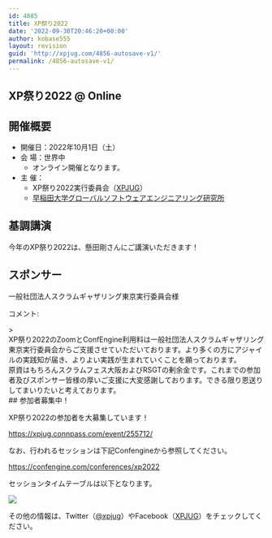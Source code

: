 ```yaml
---
id: 4885
title: XP祭り2022
date: '2022-09-30T20:46:20+00:00'
author: kobase555
layout: revision
guid: 'http://xpjug.com/4856-autosave-v1/'
permalink: /4856-autosave-v1/
---
```


## XP祭り2022 @ Online

## 開催概要

- 開催日：2022年10月1日（土）
- 会 場：世界中 
    - オンライン開催となります。
- 主 催： 
    - XP祭り2022実行委員会（[XPJUG](http://xpjug.com/about/)）
    - [早稲田大学グローバルソフトウェアエンジニアリング研究所](https://www.waseda.jp/inst/gcs/institutes-2/globalsoftware/)

## 基調講演

今年のXP祭り2022は、懸田剛さんにご講演いただきます！

## スポンサー

<span style="font-weight: 400;">一般社団法人スクラムギャザリング東京実行委員会様</span>

コメント:

<div class="kvgmc6g5 cxmmr5t8 oygrvhab hcukyx3x c1et5uql ii04i59q">> <div dir="auto">XP祭り2022のZoomとConfEngine利用料は一般社団法人スクラムギャザリング東京実行委員会からご支援させていただいております。より多くの方にアジャイルの実践知が届き、よりよい実践が生まれていくことを願っております。</div><div dir="auto">原資はもちろんスクラムフェス大阪およびRSGTの剰余金です。これまでの参加者及びスポンサー皆様の厚いご支援に大変感謝しております。できる限り恩送りしてまいりたいと考えております。</div>

<div dir="auto">## 参加者募集中！

XP祭り2022の参加者を大募集しています！

<https://xpjug.connpass.com/event/255712/>

なお、行われるセッションは下記Confengineから参照してください。

<https://confengine.com/conferences/xp2022>

</div></div>セッションタイムテーブルは以下となります。

[![](http://xpjug.com/wp-content/uploads/2022/09/xpjug2022-212x300.png)](http://xpjug.com/wp-content/uploads/2022/09/xpjug2022.png)

その他の情報は、Twitter（[@xpjug](https://twitter.com/xpjug)）やFacebook（[XPJUG](https://www.facebook.com/Xpjug/)）をチェックしてください。